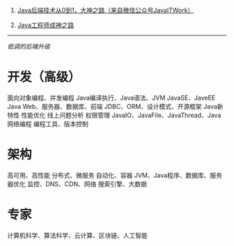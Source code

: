 1. [Java后端技术从0到1，大神之路（来自微信公众号JavaITWork）](https://mp.weixin.qq.com/s/SyrVBb00VJbL8Day1ZgBmg)

2. [Java工程师成神之路](https://pan.baidu.com/s/1vmWJODhiwgrGjjgLmwdqcQ)

---

*低调的后端升级*

# 开发（高级）
面向对象编程、并发编程
Java编译执行、Java语法、JVM
JavaSE、JaveEE
Java Web、服务器、数据库、前端
JDBC、ORM、设计模式、开源框架
Java新特性
性能优化
线上问题分析
权限管理
JavaIO、JavaFile、JavaThread、Java网络编程
编程工具、版本控制

# 架构
高可用、高性能
分布式、微服务
自动化、容器
JVM、Java程序、数据库、服务器优化
监控、DNS、CDN、网络
搜索引擎、大数据

# 专家
计算机科学、算法科学、云计算、区块链、人工智能

